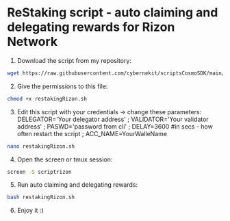 # ReStaking script - auto claiming and delegating rewards for Rizon Network

1. Download the script from my repository:

```bash
wget https://raw.githubusercontent.com/cybernekit/scriptsCosmoSDK/main/restakingRizon.sh
```

2. Give the permissions to this file:

```bash
chmod +x restakingRizon.sh
```

3. Edit this script with your credentials -> change these parameters: DELEGATOR='Your delegator address' ;
VALIDATOR='Your validator address' ;
PASWD='password from cli' ;
DELAY=3600 #in secs - how often restart the script ;
ACC_NAME=YourWalleName 
 
 ```bash
nano restakingRizon.sh
```
4. Open the screen or tmux session:
 
 ```bash
screen -S scriptrizon
```
5. Run auto claiming and delegating rewards:

 ```bash
bash restakingRizon.sh
```
6. Enjoy it :)
